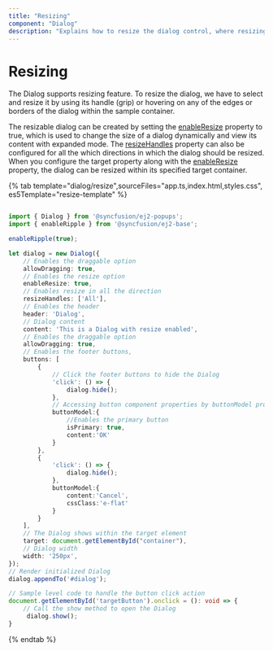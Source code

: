```yaml
---
title: "Resizing"
component: "Dialog"
description: "Explains how to resize the dialog control, where resizing the dialog in all the directions"
---
```


# Resizing

The Dialog supports resizing feature. To resize the dialog, we have to select and resize it by using its handle (grip) or hovering on any of the edges or borders of the dialog within the sample container.

The resizable dialog can be created by setting the [enableResize](../api/dialog/#enableresize) property to true, which is used to change the size of a dialog dynamically and view its content with expanded mode. The [resizeHandles](../api/dialog/#resizehandles) property can also be configured for all the which directions in which the dialog should be resized. When you configure the target property along with the [enableResize](../api/dialog/#enableresize) property, the dialog can be resized within its specified target container.

{% tab template="dialog/resize",sourceFiles="app.ts,index.html,styles.css", es5Template="resize-template" %}

```typescript

import { Dialog } from '@syncfusion/ej2-popups';
import { enableRipple } from '@syncfusion/ej2-base';

enableRipple(true);

let dialog = new Dialog({
    // Enables the draggable option
    allowDragging: true,
    // Enables the resize option
    enableResize: true,
    // Enables resize in all the direction
    resizeHandles: ['All'],
    // Enables the header
    header: 'Dialog',
    // Dialog content
    content: 'This is a Dialog with resize enabled',
    // Enables the draggable option
    allowDragging: true,
    // Enables the footer buttons,
    buttons: [
        {
            // Click the footer buttons to hide the Dialog
            'click': () => {
                dialog.hide();
            },
            // Accessing button component properties by buttonModel property
            buttonModel:{
                //Enables the primary button
                isPrimary: true,
                content:'OK'
            }
        },
        {
            'click': () => {
                dialog.hide();
            },
            buttonModel:{
                content:'Cancel',
                cssClass:'e-flat'
            }
        }
    ],
    // The Dialog shows within the target element
    target: document.getElementById("container"),
    // Dialog width
    width: '250px',
});
// Render initialized Dialog
dialog.appendTo('#dialog');

// Sample level code to handle the button click action
document.getElementById('targetButton').onclick = (): void => {
    // Call the show method to open the Dialog
     dialog.show();
}
```

{% endtab %}
